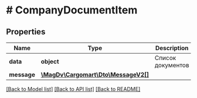 # # CompanyDocumentItem

## Properties

Name | Type | Description | Notes
------------ | ------------- | ------------- | -------------
**data** | **object** | Список документов |
**message** | [**\MagDv\Cargomart\Dto\MessageV2[]**](MessageV2.md) |  | [optional]

[[Back to Model list]](../../README.md#models) [[Back to API list]](../../README.md#endpoints) [[Back to README]](../../README.md)
